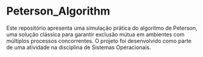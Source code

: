 # Peterson_Algorithm
Este repositório apresenta uma simulação prática do algoritmo de Peterson, uma solução clássica para garantir exclusão mútua em ambientes com múltiplos processos concorrentes. O projeto foi desenvolvido como parte de uma atividade na disciplina de Sistemas Operacionais.
